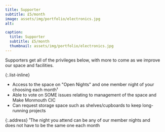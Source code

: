 ```yaml
---
title: Supporter
subtitle: £5/month
image: assets/img/portfolio/electronics.jpg
alt: 

caption:
  title: Supporter
  subtitle: £5/month
  thumbnail: assets/img/portfolio/electronics.jpg
---
```

Supporters get all of the privileges below, with more to come as we improve our space and facilities.


{:.list-inline}
- Access to the space on "Open Nights" and one member night of your choosing each month¹
- Able to vote on SOME issues relating to management of the space and Make Monmouth CIC
- Can request storage space such as shelves/cupboards to keep long-running projects


{:.address}
¹The night you attend can be any of our member nights and does not have to be the same one each month

